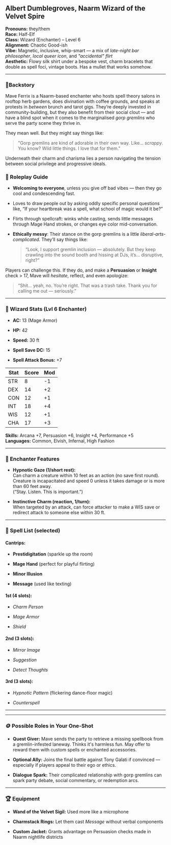 ## **Albert Dumblegroves, Naarm Wizard of the Velvet Spire**

**Pronouns:** they/them  
**Race:** Half-Elf  
**Class:** Wizard (Enchanter) – Level 6  
**Alignment:** Chaotic Good-ish  
**Vibe:** Magnetic, inclusive, whip-smart — a mix of _late-night bar philosopher_, _local queer icon_, and _"accidental" flirt_  
**Aesthetic:** Flowy silk shirt under a bespoke vest, charm bracelets that double as spell foci, vintage boots. Has a mullet that works somehow.

---

### 📍Backstory

Mave Ferrix is a Naarm-based enchanter who hosts spell theory salons in rooftop herb gardens, does divination with coffee grounds, and speaks at protests in _between_ brunch and tarot gigs. They’re deeply invested in community-building, but they also benefit from their social clout — and have a blind spot when it comes to the marginalised _gorp gremlins_ who serve the party scene they thrive in.

They mean well. But they might say things like:

> "Gorp gremlins are kind of adorable in their own way. Like… _scrappy_. You know? Wild little things. I love that for them."

Underneath their charm and charisma lies a person navigating the tension between social privilege and progressive ideals.

### 💋 Roleplay Guide

- **Welcoming to everyone**, unless you give off bad vibes — then they go cool and condescending fast.
    
- Loves to draw people out by asking oddly specific personal questions like, “If your heartbreak was a spell, what school of magic would it be?”
    
- Flirts through spellcraft: winks while casting, sends little messages through Mage Hand strokes, or changes eye color mid-conversation.
    
- **Ethically messy**: Their stance on the gorp gremlins is a little _liberal-arts-complicated_. They’ll say things like:
    
    > “Look, I support gremlin inclusion — absolutely. But they keep crawling into the sound booth and hissing at DJs, it’s… disruptive, right?”
    

Players can challenge this. If they do, and make a **Persuasion** or **Insight** check > 17, Mave will _hesitate_, reflect, and even apologize:

> “Shit… yeah, no. You’re right. That was a trash take. Thank you for calling me out — seriously.”
> 
---

### 🧙 Wizard Stats (Lvl 6 Enchanter)

- **AC:** 13 (Mage Armor)
    
- **HP:** 42
    
- **Speed:** 30 ft
    
- **Spell Save DC:** 15
    
- **Spell Attack Bonus:** +7
    

|Stat|Score|Mod|
|---|---|---|
|STR|8|-1|
|DEX|14|+2|
|CON|12|+1|
|INT|18|+4|
|WIS|12|+1|
|CHA|17|+3|

**Skills:** Arcana +7, Persuasion +6, Insight +4, Performance +5  
**Languages:** Common, Elvish, Infernal, High Fashion

---

### 🧠 Enchanter Features

- **Hypnotic Gaze (1/short rest):**  
    Can charm a creature within 10 feet as an action (no save first round). Creature is incapacitated and speed 0 unless it takes damage or is more than 60 feet away.  
    (“Stay. Listen. This is important.”)
    
- **Instinctive Charm (reaction, 1/turn):**  
    When targeted by an attack, can force attacker to make a WIS save or redirect attack to someone else within 30 ft.
    

---

### 🔮 Spell List (selected)

#### Cantrips:

- **Prestidigitation** (sparkle up the room)
    
- **Mage Hand** (perfect for playful flirting)
    
- **Minor Illusion**
    
- **Message** (used like texting)
    

#### 1st (4 slots):

- _Charm Person_
    
- _Mage Armor_
    
- _Shield_
    

#### 2nd (3 slots):

- _Mirror Image_
    
- _Suggestion_
    
- _Detect Thoughts_
    

#### 3rd (3 slots):

- _Hypnotic Pattern_ (flickering dance-floor magic)
    
- _Counterspell_
    

---



---

### 🪙 Possible Roles in Your One-Shot

- **Quest Giver:** Mave sends the party to retrieve a missing spellbook from a gremlin-infested laneway. Thinks it's harmless fun. May offer to reward them with custom spells or enchanted accessories.
    
- **Optional Ally:** Joins the final battle against Tony Galati if convinced — especially if players appeal to their ego or ethics.
    
- **Dialogue Spark:** Their complicated relationship with gorp gremlins can spark party debate, social commentary, or redemption arcs.
    

---

### 🏆 Equipment

- **Wand of the Velvet Sigil:** Used more like a microphone
    
- **Charmstack Rings:** Let them cast _Message_ without verbal components
    
- **Custom Jacket:** Grants advantage on Persuasion checks made in Naarm nightlife districts
